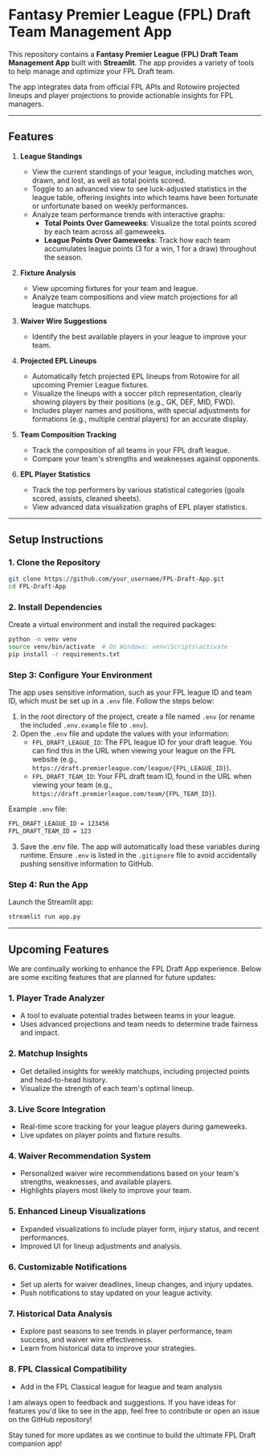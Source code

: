 # Fantasy Premier League (FPL) Draft Team Management App

This repository contains a **Fantasy Premier League (FPL) Draft Team Management App** built with **Streamlit**. The app provides a variety of tools to help manage and optimize your FPL Draft team.

The app integrates data from official FPL APIs and Rotowire projected lineups and player projections to provide actionable insights for FPL managers.

---

## Features

1. **League Standings**
   - View the current standings of your league, including matches won, drawn, and lost, as well as total points scored.
   - Toggle to an advanced view to see luck-adjusted statistics in the league table, offering insights into which teams have been fortunate or unfortunate based on weekly performances.
   - Analyze team performance trends with interactive graphs:
     - **Total Points Over Gameweeks**: Visualize the total points scored by each team across all gameweeks.
     - **League Points Over Gameweeks**: Track how each team accumulates league points (3 for a win, 1 for a draw) throughout the season.

2. **Fixture Analysis**  
   - View upcoming fixtures for your team and league.
   - Analyze team compositions and view match projections for all league matchups.

3. **Waiver Wire Suggestions**  
   - Identify the best available players in your league to improve your team.

4. **Projected EPL Lineups**  
   - Automatically fetch projected EPL lineups from Rotowire for all upcoming Premier League fixtures.
   - Visualize the lineups with a soccer pitch representation, clearly showing players by their positions (e.g., GK, DEF, MID, FWD).
   - Includes player names and positions, with special adjustments for formations (e.g., multiple central players) for an accurate display.

5. **Team Composition Tracking**  
   - Track the composition of all teams in your FPL draft league.
   - Compare your team's strengths and weaknesses against opponents.

6. **EPL Player Statistics**  
   - Track the top performers by various statistical categories (goals scored, assists, cleaned sheets).
   - View advanced data visualization graphs of EPL player statistics.
   
---

## Setup Instructions

### 1. Clone the Repository

```bash
git clone https://github.com/your_username/FPL-Draft-App.git
cd FPL-Draft-App
```

### 2. Install Dependencies

Create a virtual environment and install the required packages:
```bash
python -m venv venv
source venv/bin/activate  # On Windows: venv\Scripts\activate
pip install -r requirements.txt
```

### Step 3: Configure Your Environment

The app uses sensitive information, such as your FPL league ID and team ID, which must be set up in a `.env` file. Follow the steps below:

1. In the root directory of the project, create a file named `.env` (or rename the included `.env.example` file to `.env`).
2. Open the `.env` file and update the values with your information:
   - `FPL_DRAFT_LEAGUE_ID`: The FPL league ID for your draft league. You can find this in the URL when viewing your league on the FPL website (e.g., `https://draft.premierleague.com/league/{FPL_LEAGUE_ID}`).
   - `FPL_DRAFT_TEAM_ID`: Your FPL draft team ID, found in the URL when viewing your team (e.g., `https://draft.premierleague.com/team/{FPL_TEAM_ID}`).

Example `.env` file:
```bash
FPL_DRAFT_LEAGUE_ID = 123456
FPL_DRAFT_TEAM_ID = 123
```

3. Save the .env file. The app will automatically load these variables during runtime.
Ensure `.env` is listed in the `.gitignore` file to avoid accidentally pushing sensitive information to GitHub.

### Step 4: Run the App

Launch the Streamlit app:
```bash
streamlit run app.py
```

---

## Upcoming Features

We are continually working to enhance the FPL Draft App experience. Below are some exciting features that are planned for future updates:

### 1. **Player Trade Analyzer**
   - A tool to evaluate potential trades between teams in your league.
   - Uses advanced projections and team needs to determine trade fairness and impact.

### 2. **Matchup Insights**
   - Get detailed insights for weekly matchups, including projected points and head-to-head history.
   - Visualize the strength of each team's optimal lineup.

### 3. **Live Score Integration**
   - Real-time score tracking for your league players during gameweeks.
   - Live updates on player points and fixture results.

### 4. **Waiver Recommendation System**
   - Personalized waiver wire recommendations based on your team's strengths, weaknesses, and available players.
   - Highlights players most likely to improve your team.

### 5. **Enhanced Lineup Visualizations**
   - Expanded visualizations to include player form, injury status, and recent performances.
   - Improved UI for lineup adjustments and analysis.

### 6. **Customizable Notifications**
   - Set up alerts for waiver deadlines, lineup changes, and injury updates.
   - Push notifications to stay updated on your league activity.

### 7. **Historical Data Analysis**
   - Explore past seasons to see trends in player performance, team success, and waiver wire effectiveness.
   - Learn from historical data to improve your strategies.

### 8. **FPL Classical Compatibility**
   - Add in the FPL Classical league for league and team analysis

I am  always open to feedback and suggestions. If you have ideas for features you'd like to see in the app, feel free to contribute or open an issue on the GitHub repository!

Stay tuned for more updates as we continue to build the ultimate FPL Draft companion app!

